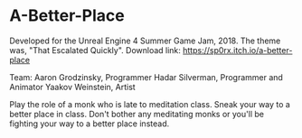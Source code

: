 # A-Better-Place
Developed for the Unreal Engine 4 Summer Game Jam, 2018. The theme was, "That Escalated Quickly".
Download link: https://sp0rx.itch.io/a-better-place

Team: 
Aaron Grodzinsky, Programmer 
Hadar Silverman, Programmer and Animator 
Yaakov Weinstein, Artist

Play the role of a monk who is late to meditation class. Sneak your way to a better place in class. Don't bother any meditating monks or you'll be fighting your way to a better place instead. 
